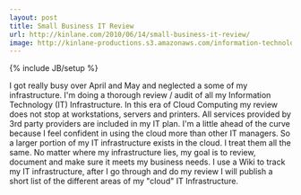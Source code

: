 ```yaml
---
layout: post
title: Small Business IT Review
url: http://kinlane.com/2010/06/14/small-business-it-review/
image: http://kinlane-productions.s3.amazonaws.com/information-technology/ITmanagement2.jpg
---
```

{% include JB/setup %}
I got really busy over April and May and neglected a some of my infrastructure.  I'm doing a thorough review / audit of all my Information Technology (IT) Infrastructure.
In this era of Cloud Computing my review does not stop at workstations, servers and printers.  All services provided by 3rd party providers are included in my IT plan.
I'm a little ahead of the curve because I feel confident in using the cloud more than other IT managers.  So a larger portion of my IT infrastructure exists in the cloud.
I treat them all the same.  No matter where my infrastructure lies, my goal is to review, document and make sure it meets my business needs.
I use a Wiki to track my IT infrastructure, after I go through and do my review I will publish a short list of the different areas of my "cloud" IT Infrastructure.